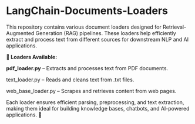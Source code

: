  # LangChain-Documents-Loaders
 
This repository contains various document loaders designed for Retrieval-Augmented Generation (RAG) pipelines. 
These loaders help efficiently extract and process text from different sources for downstream NLP and AI applications.

**📂 Loaders Available:**

**pdf_loader.py** –
Extracts and processes text from PDF documents.

text_loader.py – Reads and cleans text from .txt files.

web_base_loader.py – Scrapes and retrieves content from web pages.

Each loader ensures efficient parsing, preprocessing, and text extraction, making them ideal for building knowledge bases, chatbots, and AI-powered applications. 🚀
